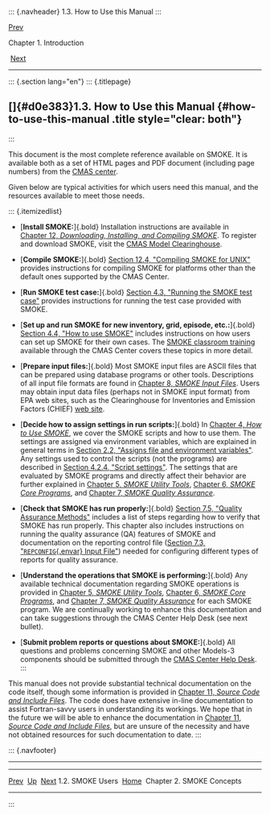 ::: {.navheader}
1.3. How to Use this Manual
:::

[Prev](ch01s02.html) 

Chapter 1. Introduction

 [Next](ch02.html)

------------------------------------------------------------------------

::: {.section lang="en"}
::: {.titlepage}
<div>

<div>

[]{#d0e383}1.3. How to Use this Manual {#how-to-use-this-manual .title style="clear: both"}
--------------------------------------

</div>

</div>
:::

This document is the most complete reference available on SMOKE. It is
available both as a set of HTML pages and PDF document (including page
numbers) from the [CMAS center](http://www.cmascenter.org).

Given below are typical activities for which users need this manual, and
the resources available to meet those needs.

::: {.itemizedlist}
-   [**Install SMOKE:**]{.bold} Installation instructions are available
    in [Chapter 12, *Downloading, Installing, and Compiling
    SMOKE*](ch12.html "Chapter 12. Downloading, Installing, and Compiling SMOKE").
    To register and download SMOKE, visit the [CMAS Model
    Clearinghouse](http://www.cmascenter.org/html/models.html).

-   [**Compile SMOKE:**]{.bold} [Section 12.4, "Compiling SMOKE for
    UNIX"](ch12s04.html "12.4. Compiling SMOKE for UNIX") provides
    instructions for compiling SMOKE for platforms other than the
    default ones supported by the CMAS Center.

-   [**Run SMOKE test case:**]{.bold} [Section 4.3, "Running the SMOKE
    test case"](ch04s03.html "4.3. Running the SMOKE test case")
    provides instructions for running the test case provided with SMOKE.

-   [**Set up and run SMOKE for new inventory, grid, episode,
    etc.:**]{.bold} [Section 4.4, "How to use
    SMOKE"](ch04s04.html "4.4. How to use SMOKE") includes instructions
    on how users can set up SMOKE for their own cases. The [SMOKE
    classroom training](http://www.cmascenter.org/training.cfm)
    available through the CMAS Center covers these topics in more
    detail.

-   [**Prepare input files:**]{.bold} Most SMOKE input files are ASCII
    files that can be prepared using database programs or other tools.
    Descriptions of all input file formats are found in [Chapter 8,
    *SMOKE Input Files*](ch08.html "Chapter 8. SMOKE Input Files").
    Users may obtain input data files (perhaps not in SMOKE input
    format) from EPA web sites, such as the Clearinghouse for
    Inventories and Emission Factors (CHIEF) [web
    site](http://www.epa.gov/ttn/chief/emch/).

-   [**Decide how to assign settings in run scripts:**]{.bold} In
    [Chapter 4, *How to Use
    SMOKE*](ch04.html "Chapter 4. How to Use SMOKE"), we cover the SMOKE
    scripts and how to use them. The settings are assigned via
    environment variables, which are explained in general terms in
    [Section 2.2, "Assigns file and environment
    variables"](ch02s02.html "2.2. Assigns file and environment variables").
    Any settings used to control the scripts (not the programs) are
    described in [Section 4.2.4, "Script
    settings"](ch04s02s04.html "4.2.4. Script settings"). The settings
    that are evaluated by SMOKE programs and directly affect their
    behavior are further explained in [Chapter 5, *SMOKE Utility
    Tools*](ch05.html "Chapter 5. SMOKE Utility Tools"), [Chapter 6,
    *SMOKE Core Programs*](ch06.html "Chapter 6. SMOKE Core Programs"),
    and [Chapter 7, *SMOKE Quality
    Assurance*](ch07.html "Chapter 7. SMOKE Quality Assurance").

-   [**Check that SMOKE has run properly:**]{.bold} [Section 7.5,
    "Quality Assurance
    Methods"](ch07s05.html "7.5. Quality Assurance Methods") includes a
    list of steps regarding how to verify that SMOKE has run properly.
    This chapter also includes instructions on running the quality
    assurance (QA) features of SMOKE and documentation on the reporting
    control file ([Section 7.3, "`REPCONFIG`{.envar} Input
    File"](ch07s03.html "7.3. REPCONFIG Input File")) needed for
    configuring different types of reports for quality assurance.

-   [**Understand the operations that SMOKE is performing:**]{.bold} Any
    available technical documentation regarding SMOKE operations is
    provided in [Chapter 5, *SMOKE Utility
    Tools*](ch05.html "Chapter 5. SMOKE Utility Tools"), [Chapter 6,
    *SMOKE Core Programs*](ch06.html "Chapter 6. SMOKE Core Programs"),
    and [Chapter 7, *SMOKE Quality
    Assurance*](ch07.html "Chapter 7. SMOKE Quality Assurance") for each
    SMOKE program. We are continually working to enhance this
    documentation and can take suggestions through the CMAS Center Help
    Desk (see next bullet).

-   [**Submit problem reports or questions about SMOKE:**]{.bold} All
    questions and problems concerning SMOKE and other Models-3
    components should be submitted through the [CMAS Center Help
    Desk](http://www.cmascenter.org/html/help.html).
:::

This manual does not provide substantial technical documentation on the
code itself, though some information is provided in [Chapter 11, *Source
Code and Include
Files*](ch11.html "Chapter 11. Source Code and Include Files"). The code
does have extensive in-line documentation to assist Fortran-savvy users
in understanding its workings. We hope that in the future we will be
able to enhance the documentation in [Chapter 11, *Source Code and
Include Files*](ch11.html "Chapter 11. Source Code and Include Files"),
but are unsure of the necessity and have not obtained resources for such
documentation to date.
:::

::: {.navfooter}

------------------------------------------------------------------------

  ----------------------- -------------------- ----------------------------
  [Prev](ch01s02.html)      [Up](ch01.html)               [Next](ch02.html)
  1.2. SMOKE Users         [Home](index.html)     Chapter 2. SMOKE Concepts
  ----------------------- -------------------- ----------------------------
:::

